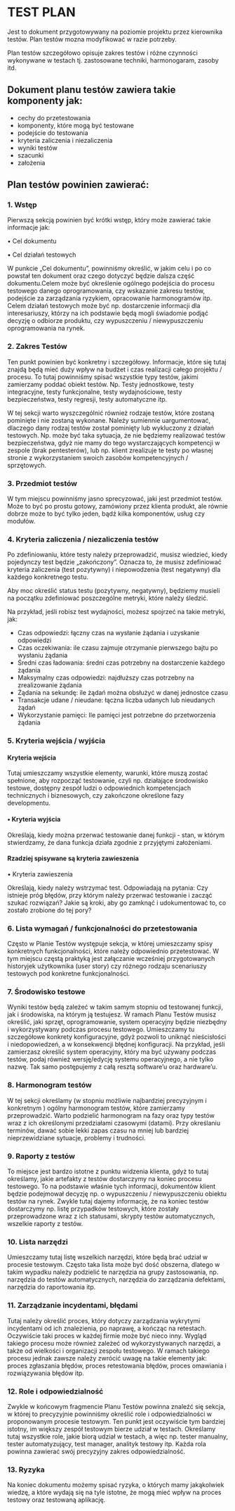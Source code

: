 # TEST PLAN
Jest to dokument przygotowywany na poziomie projektu przez kierownika testów. Plan testów mozna modyfikować w razie potrzeby.

Plan testów szczegółowo opisuje zakres testów i różne czynności wykonywane w testach tj. zastosowane techniki, harmonogaram, zasoby itd.
 
## Dokument planu testów zawiera takie komponenty jak: 
- cechy do przetestowania 
- komponenty, które mogą być testowane
- podejście do testowania
- kryteria zaliczenia i niezaliczenia 
- wyniki testów 
- szacunki 
- założenia 
  

## Plan testów powinien zawierać: 

### 1. Wstęp


Pierwszą sekcją powinien być krótki wstęp, który może zawierać takie informacje jak:

• Cel dokumentu

• Cel działań testowych

W punkcie „Cel dokumentu”, powinniśmy określić, w jakim celu i po co powstał ten dokument oraz czego dotyczyć będzie dalsza część dokumentu.Celem może być określenie ogólnego podejścia do procesu testowego danego oprogramowania, czy wskazanie zakresu testów, podejście za zarządzania ryzykiem, opracowanie harmonogramów itp.
Celem działań testowych może być np. dostarczenie informacji dla interesariuszy, którzy na ich podstawie będą mogli świadomie podjąć decyzję o odbiorze produktu, czy wypuszczeniu / niewypuszczeniu oprogramowania na rynek.



### 2. Zakres Testów

Ten punkt powinien być konkretny i szczegółowy. Informacje, które się tutaj znajdą będą mieć duży wpływ na budżet i czas realizacji całego projektu / procesu. To tutaj powinniśmy spisać wszystkie typy testów, jakimi zamierzamy poddać obiekt testów. Np. Testy jednostkowe, testy integracyjne, testy funkcjonalne, testy wydajnościowe, testy bezpieczeństwa, testy regresji, testy automatyczne itp.



W tej sekcji warto wyszczególnić również rodzaje testów, które zostaną pominięte i nie zostaną wykonane. Należy sumiennie uargumentować, dlaczego dany rodzaj testów został pominięty lub wykluczony z działań testowych. Np. może być taka sytuacja, że nie będziemy realizować testów bezpieczeństwa, gdyż nie mamy do tego wystarczających kompetencji w zespole (brak pentesterów), lub np. klient zrealizuje te testy po własnej stronie z wykorzystaniem swoich zasobów kompetencyjnych / sprzętowych.



### 3. Przedmiot testów


W tym miejscu powinniśmy jasno sprecyzować, jaki jest przedmiot testów. Może to być po prostu gotowy, zamówiony przez klienta produkt, ale równie dobrze może to być tylko jeden, bądź kilka komponentów, usług czy modułów.



### 4. Kryteria zaliczenia / niezaliczenia testów


Po zdefiniowaniu, które testy należy przeprowadzić, musisz wiedzieć, kiedy pojedynczy test będzie „zakończony”. Oznacza to, że musisz zdefiniować kryteria zaliczenia (test pozytywny) i niepowodzenia (test negatywny) dla każdego konkretnego testu.



Aby moc określić status testu (pozytywny, negatywny), będziemy musieli na początku zdefiniować poszczególne metryki, które należy śledzić. 

Na przykład, jeśli robisz test wydajności, możesz spojrzeć na takie metryki, jak:

- Czas odpowiedzi: łączny czas na wysłanie żądania i uzyskanie odpowiedzi
- Czas oczekiwania: ile czasu zajmuje otrzymanie pierwszego bajtu po wysłaniu żądania
- Średni czas ładowania: średni czas potrzebny na dostarczenie każdego żądania
- Maksymalny czas odpowiedzi: najdłuższy czas potrzebny na zrealizowanie żądania
- Żądania na sekundę: ile żądań można obsłużyć w danej jednostce czasu
- Transakcje udane / nieudane: łączna liczba udanych lub nieudanych żądań
- Wykorzystanie pamięci: Ile pamięci jest potrzebne do przetworzenia żądania


### 5. Kryteria wejścia / wyjścia


#### Kryteria wejścia
Tutaj umieszczamy wszystkie elementy, warunki, które muszą zostać spełnione, aby rozpocząć testowanie, czyli np. działające środowisko testowe, dostępny zespół ludzi o odpowiednich kompetencjach technicznych i biznesowych, czy zakończone określone fazy developmentu.


#### • Kryteria wyjścia
Określają, kiedy można przerwać testowanie danej funkcji - stan, w którym stwierdzamy, że dana funkcja działa zgodnie z przyjętymi założeniami.

#### Rzadziej spisywane są kryteria zawieszenia

• Kryteria zawieszenia

Określają, kiedy należy wstrzymać test. Odpowiadają na pytania: Czy istnieje próg błędów, przy którym należy przerwać testowanie i zacząć szukać rozwiązań? Jakie są kroki, aby go zamknąć i udokumentować to, co zostało zrobione do tej pory?



### 6. Lista wymagań / funkcjonalności do przetestowania


Często w Planie Testów występuje sekcja, w której umieszczamy spisy konkretnych funkcjonalności, które należy odpowiednio przetestować. W tym miejscu częstą praktyką jest załączanie wcześniej przygotowanych historyjek użytkownika (user story) czy różnego rodzaju scenariuszy testowych pod konkretne funkcjonalności.


### 7. Środowisko testowe

Wyniki testów będą zależeć w takim samym stopniu od testowanej funkcji, jak i środowiska, na którym ją testujesz. W ramach Planu Testów musisz określić, jaki sprzęt, oprogramowanie, system operacyjny będzie niezbędny i wykorzystywany podczas procesu testowego.
Umieszczamy tu szczegółowe konkrety konfiguracyjne, gdyż pozwoli to uniknąć nieścisłości i niedopowiedzeń, a w konsekwencji błędnej konfiguracji. Na przykład, jeśli zamierzasz określić system operacyjny, który ma być używany podczas testów, podaj również wersję/edycję systemu operacyjnego, a nie tylko nazwę. Tak samo postępujemy z całą resztą software’u oraz hardware’u.



### 8. Harmonogram testów


W tej sekcji określamy (w stopniu możliwie najbardziej precyzyjnym i konkretnym ) ogólny harmonogram testów, które zamierzamy przeprowadzić. Warto podzielić harmonogram na fazy oraz typy testów wraz z ich określonymi przedziałami czasowymi (datami). Przy określaniu terminów, dawać sobie lekki zapas czasu na mniej lub bardziej nieprzewidziane sytuacje, problemy i trudności.



### 9. Raporty z testów


To miejsce jest bardzo istotne z punktu widzenia klienta, gdyż to tutaj określamy, jakie artefakty z testów dostarczymy na koniec procesu testowego. To na podstawie właśnie tych informacji, dokumentów klient będzie podejmował decyzję np. o wypuszczeniu / niewypuszczeniu obiektu testów na rynek. Zwykle tutaj dajemy informację, że na koniec testów dostarczymy np. listę przypadków testowych, które zostały przeprowadzone wraz z ich statusami, skrypty testów automatycznych, wszelkie raporty z testów.



### 10. Lista narzędzi


Umieszczamy tutaj listę wszelkich narzędzi, które będą brać udział w procesie testowym.
Często taka lista może być dość obszerna, dlatego w takim wypadku należy podzielić te narzędzia na grupy zastosowania, np. narzędzia do testów automatycznych, narzędzia do zarządzania defektami, narzędzia do raportowania itp.



### 11. Zarządzanie incydentami, błędami

Tutaj należy określić proces, który dotyczy zarządzania wykrytymi incydentami od ich znalezienia, po naprawę, a kończąc na retestach. Oczywiście taki proces w każdej firmie może być nieco inny. Wygląd takiego procesu może również zależeć od wykorzystywanych narzędzi, a także od wielkości i organizacji zespołu testowego. W ramach takiego procesu jednak zawsze należy zwrócić uwagę na takie elementy jak: proces zgłaszania błędów, proces retestowania błędów, proces omawiania i rozwiązywania błędów itp.



### 12. Role i odpowiedzialność

Zwykle w końcowym fragmencie Planu Testów powinna znaleźć się sekcja, w której to precyzyjnie powinniśmy określić role i odpowiedzialności w proponowanym procesie testowym. Ten punkt jest oczywiście tym bardziej istotny, im większy zespół testowym bierze udział w testach. Określamy tutaj wszystkie role, jakie biorą udział w testach, a więc np. tester manualny, tester automatyzujący, test manager, analityk testowy itp. Każda rola powinna zawierać swój precyzyjny zakres odpowiedzialność.



### 13. Ryzyka


Na koniec dokumentu możemy spisać ryzyka, o których mamy jakąkolwiek wiedzę, a które wydają się na tyle istotne, że mogą mieć wpływ na proces testowy oraz testowaną aplikację.

















